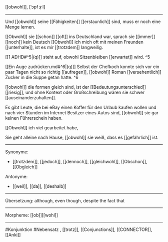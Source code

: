 [[obwohl]], [ˈɔpfォl]

---
Und [[obwohl]] seine [[Fähigkeiten]] [[erstaunlich]] sind, muss er noch eine Menge lernen. 

[[Obwohl]] sie [[schon]] [[oft]] ins Deutschland war, sprach sie [[immer]] [[noch]] kein Deutsch
[[Obwohl]] ich mich oft mit meinen Freunden [[unterhalte]], ist es mir [[trotzdem]] langweilig.


[[1 ADHD#^5|(q)]] steht auf, obwohl Sitzenbleiben [[erwartet]] wird. ^5

[[Ein Auge zudrücken.md#^6|(q)]] Selbst der Chefkoch konnte sich vor ein paar Tagen nicht so richtig [[aufregen]], [[obwohl]] Roman [[versehentlich]] Zucker in die Suppe getan hatte. ^6

[[obwohl]] die formen gleich sind, ist der [[Bedeutungsunterschied]] [[riesig]], und ohne Kontext oder Großschreibung wären sie schwer [[auseinanderzuhalten]].

Es gibt Leute, die bei eBay einen Koffer für den Urlaub kaufen wollen und nach vier Stunden im Internet Besitzer eines Autos sind, [[obwohl]] sie gar keinen Führerschein haben.

[[Obwohl]] ich viel gearbeitet habe, 

Sie geht alleine nach Hause, [[obwohl]] sie weiß, dass es [[gefährlich]] ist.


---

Synonyme:
- [[trotzdem]], [[jedoch]],  [[dennoch]], [[gleichwohl]], [[Obschon]], [[Obgleich]]  

Antonyme:
- [[weil]],  [[da]], [[deshalb]]

---
Übersetzung: although, even though, despite the fact that

---
Morpheme: [[ob]][[wohl]]

---
#Konjunktion #Nebensatz
, [[trotz]], [[Conjunctions]], [[CONNECTOR]], [[Anki]]